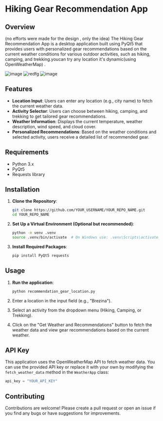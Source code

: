 # Hiking Gear Recommendation App

## Overview
(no efforts were made for the design , only the idea) 
The Hiking Gear Recommendation App is a desktop application built using PyQt5 that provides users with personalized gear recommendations based on the current weather conditions for various outdoor activities, such as hiking, camping, and trekking.youcan try any location it's dynamic(using OpenWeatherMap) .

![image](https://github.com/user-attachments/assets/e82e0882-1f92-4c7c-aed8-3fba6a02fdca)
![redfg](https://github.com/user-attachments/assets/b0c8dbdd-a2aa-4356-a697-71922defda6d)
![image](https://github.com/user-attachments/assets/dfec9200-3898-4b7d-8135-cdcd25c51418)



## Features

- **Location Input**: Users can enter any location (e.g., city name) to fetch the current weather data.
- **Activity Selector**: Users can choose between hiking, camping, and trekking to get tailored gear recommendations.
- **Weather Information**: Displays the current temperature, weather description, wind speed, and cloud cover.
- **Personalized Recommendations**: Based on the weather conditions and selected activity, users receive a detailed list of recommended gear.

## Requirements

- Python 3.x
- PyQt5
- Requests library

## Installation

1. **Clone the Repository**:
   ```bash
   git clone https://github.com/YOUR_USERNAME/YOUR_REPO_NAME.git
   cd YOUR_REPO_NAME
   ```

2. **Set Up a Virtual Environment (Optional but recommended)**:
   ```bash
   python -m venv .venv
   source .venv/bin/activate  # On Windows use: .venv\Scripts\activate
   ```

3. **Install Required Packages**:
   ```bash
   pip install PyQt5 requests
   ```

## Usage

1. **Run the application**:
   ```bash
   python recommendation_gear_location.py
   ```

2. Enter a location in the input field (e.g., "Brezina").
3. Select an activity from the dropdown menu (Hiking, Camping, or Trekking).
4. Click on the "Get Weather and Recommendations" button to fetch the weather data and view gear recommendations based on the current weather.

## API Key

This application uses the OpenWeatherMap API to fetch weather data. You can use the provided API key or replace it with your own by modifying the `fetch_weather_data` method in the `WeatherApp` class:
```python
api_key = "YOUR_API_KEY"
```

## Contributing

Contributions are welcome! Please create a pull request or open an issue if you find any bugs or have suggestions for improvements.


